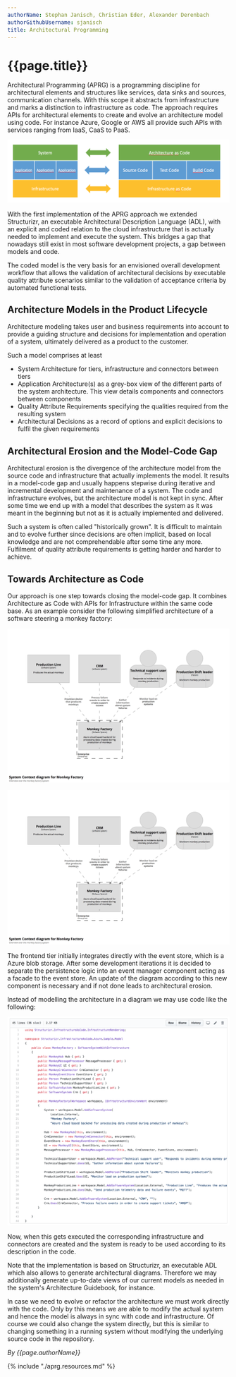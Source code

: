 ```yaml
---
authorName: Stephan Janisch, Christian Eder, Alexander Derenbach
authorGithubUsername: sjanisch
title: Architectural Programming
---
```

# {{page.title}}


Architectural Programming (APRG) is a programming discipline for architectural elements and structures like services, data sinks and sources, communication channels. With this scope it abstracts from infrastructure and marks a distinction to infrastructure as code. The approach requires APIs for architectural elements to create and evolve an architecture model using code. For instance Azure, Google or AWS all provide such APIs with services ranging from IaaS, CaaS to PaaS.

![Architectual programming in context](./aprg/aprg.png)

With the first implementation of the APRG approach we extended Structurizr, an executable Architectural Description Language (ADL), with an explicit and coded relation to the cloud infrastructure that is actually needed to implement and execute the system. This bridges a gap that nowadays still exist in most software development projects, a gap between models and code.

The coded model is the very basis for an envisioned overall development workflow that allows the validation of architectural decisions by executable quality attribute scenarios similar to the validation of acceptance criteria by automated functional tests. 

## Architecture Models in the Product Lifecycle
Architecture modeling takes user and business requirements into account to provide a guiding structure and decisions for implementation and operation of a system, ultimately delivered as a product to the customer.

Such a model comprises at least

- System Architecture for tiers, infrastructure and connectors between tiers
- Application Architecture(s) as a grey-box view of the different parts of the system architecture. This view details components and connectors between components 
- Quality Attribute Requirements specifying the qualities required from the resulting system
- Architectural Decisions as a record of options and explicit decisions to fulfil the given requirements


## Architectural Erosion and the Model-Code Gap
Architectural erosion is the divergence of the architecture model from the source code and infrastructure that actually implements the model. It results in a model-code gap and usually happens stepwise during iterative and incremental development and maintenance of a system. The code and infrastructure evolves, but the architecture model is not kept in sync. After some time we end up with a model that describes the system as it was meant in the beginning but not as it is actually implemented and delivered. 

Such a system is often called "historically grown". It is difficult to maintain and to evolve further since decisions are often implicit, based on local knowledge and are not comprehendable after some time any more. Fulfilment of quality attribute requirements is getting harder and harder to achieve.

## Towards Architecture as Code 
Our approach is one step towards closing the model-code gap. It combines Architecture as Code with APIs for Infrastructure within the same code base. As an example consider the following simplified architecture of a software steering a monkey factory:

![System Context diagramm monkey factory](./aprg/system_context_monkey.png)

![Containerdiagramm monkey factory](./aprg/container_diagramm_monkey.png)

The frontend tier initially integrates directly with the event store, which is a Azure blob storage. After some development iterations it is decided to separate the persistence logic into an event manager component acting as a facade to the event store. An update of the diagram according to this new component is necessary and if not done leads to architectural erosion. 

Instead of modelling the architecture in a diagram we may use code like the following:

![Structurizr code](./aprg/code_archi_monkey.png)

Now, when this gets executed the corresponding infrastructure and connectors are created and the system is ready to be used according to its description in the code.

Note that the implementation is based on Structurizr, an executable ADL which also allows to generate architectural diagrams. Therefore we may additionally generate up-to-date views of our current models as needed in the system's Architecture Guidebook, for instance.

In case we need to evolve or refactor the architecture we must work directly with the code. Only by this means we are able to modify the actual system and hence the model is always in sync with code and infrastructure. Of course we could also change the system directly, but this is similar to changing something in a running system without modifying the underlying source code in the repository. 


*By {{page.authorName}}*

{% include "./aprg.resources.md" %}
